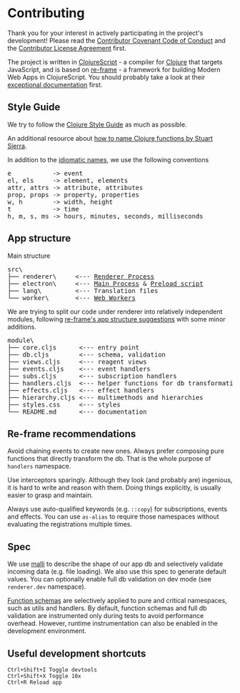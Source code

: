 # Contributing

Thank you for your interest in actively participating in the project's development!
Please read the [Contributor Covenant Code of Conduct](https://github.com/repath-project/repath-studio/blob/main/CODE_OF_CONDUCT.md)
and the [Contributor License Agreement](CLA.md) first.

The project is written in [ClojureScript](https://clojurescript.org/) - a compiler for [Clojure](https://clojure.org/) that targets JavaScript, and is based on [re-frame](https://github.com/day8/re-frame/) - a framework for building Modern Web Apps in ClojureScript.
You should probably take a look at their [exceptional documentation](https://day8.github.io/re-frame/re-frame/) first.

## Style Guide

We try to follow the [Clojure Style Guide](https://guide.clojure.style/) as much as possible.

An additional resource about [how to name Clojure functions by Stuart Sierra](https://stuartsierra.com/2016/01/09/how-to-name-clojure-functions).

In addition to the [idiomatic names](https://guide.clojure.style/#idiomatic-names),
we use the following conventions

<pre>
e           -> event
el, els     -> element, elements
attr, attrs -> attribute, attributes
prop, props -> property, properties
w, h        -> width, height
t           -> time
h, m, s, ms -> hours, minutes, seconds, milliseconds
</pre>

## App structure

Main structure
<pre>
src\
├── renderer\     <--- <a href ="https://www.electronjs.org/docs/latest/tutorial/process-model#the-renderer-process">Renderer Process</a>
├── electron\     <--- <a href ="https://www.electronjs.org/docs/latest/tutorial/process-model#the-main-process">Main Process</a> & <a href="https://www.electronjs.org/docs/latest/tutorial/process-model#preload-scripts">Preload script</a>
├── lang\         <--- Translation files
└── worker\       <--- <a href ="https://developer.mozilla.org/en-US/docs/Web/API/Web_Workers_API">Web Workers</a>
</pre>

We are trying to split our code under renderer into relatively independent modules,
following [re-frame's app structure suggestions](https://day8.github.io/re-frame/App-Structure/)
with some minor additions.

<pre>
module\
├── core.cljs      <--- entry point
├── db.cljs        <--- schema, validation
├── views.cljs     <--- reagent views
├── events.cljs    <--- event handlers
├── subs.cljs      <--- subscription handlers
├── handlers.cljs  <--- helper functions for db transformations
├── effects.cljs   <--- effect handlers
├── hierarchy.cljs <--- multimethods and hierarchies
├── styles.css     <--- styles
└── README.md      <--- documentation
</pre>

## Re-frame recommendations

Avoid chaining events to create new ones. Always prefer composing pure functions that directly transform the db. That is the whole purpose of `handlers` namespace.

Use interceptors sparingly. Although they look (and probably are) ingenious, it is hard to write and reason with them. Doing things explicitly, is usually easier to grasp and maintain.

Always use auto-qualified keywords (e.g. `::copy`) for subscriptions, events and effects. You can use `as-alias` to require those namespaces without evaluating the registrations multiple times.

## Spec

We use [malli](https://github.com/metosin/malli) to describe the shape of our app db and selectively validate incoming data (e.g. file loading). We also use this spec to generate default values. You can optionally enable full db validation on dev mode (see `renderer.dev` namespace).

[Function schemas](https://github.com/metosin/malli/blob/master/docs/function-schemas.md#defn-schemas) are selectively applied to pure and critical namespaces, such as utils and handlers. By default, function schemas and full db validation are instrumented only during tests to avoid performance overhead. However, runtime instrumentation can also be enabled in the development environment.

## Useful development shortcuts

```
Ctrl+Shift+I Toggle devtools
Ctrl+Shift+X Toggle 10x
Ctrl+R Reload app
```
